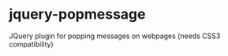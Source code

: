 jquery-popmessage
=================

JQuery plugin for popping messages on webpages (needs CSS3 compatibility)
